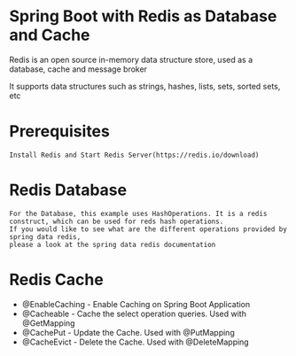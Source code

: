 # Spring Boot with Redis as Database and Cache

Redis is an open source in-memory data structure store, used as a database, cache and message broker

It supports data structures such as strings, hashes, lists, sets, sorted sets, etc

# Prerequisites

    Install Redis and Start Redis Server(https://redis.io/download)

# Redis Database

    For the Database, this example uses HashOperations. It is a redis construct, which can be used for reds hash operations. 
    If you would like to see what are the different operations provided by spring data redis, 
    please a look at the spring data redis documentation

# Redis Cache

 - @EnableCaching - Enable Caching on Spring Boot Application
 - @Cacheable - Cache the select operation queries. Used with @GetMapping
 - @CachePut - Update the Cache. Used with @PutMapping
 - @CacheEvict - Delete the Cache. Used with @DeleteMapping
